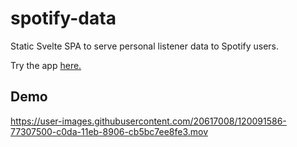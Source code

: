 


# spotify-data

Static Svelte SPA to serve personal listener data to Spotify users.

Try the app [here.](https://spotify-personal-ybmvkz22xq-uc.a.run.app/)

## Demo

https://user-images.githubusercontent.com/20617008/120091586-77307500-c0da-11eb-8906-cb5bc7ee8fe3.mov

